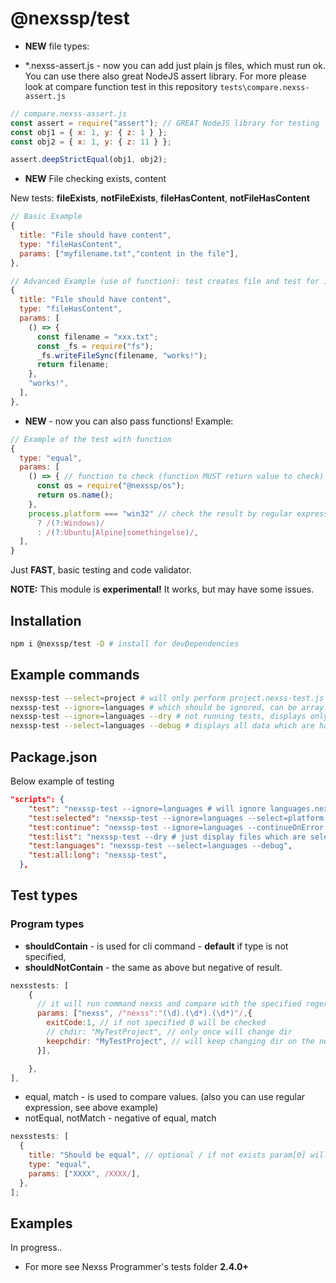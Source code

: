 # @nexssp/test

- **NEW** file types:

- \*.nexss-assert.js - now you can add just plain js files, which must run ok. You can use there also great NodeJS assert library. For more please look at compare function test in this repository `tests\compare.nexss-assert.js`

```js
// compare.nexss-assert.js
const assert = require("assert"); // GREAT NodeJS library for testing
const obj1 = { x: 1, y: { z: 1 } };
const obj2 = { x: 1, y: { z: 11 } };

assert.deepStrictEqual(obj1, obj2);
```

- **NEW** File checking exists, content

New tests: **fileExists**, **notFileExists**, **fileHasContent**, **notFileHasContent**

```js
// Basic Example
{
  title: "File should have content",
  type: "fileHasContent",
  params: ["myfilename.txt","content in the file"],
},
```

```js
// Advanced Example (use of function): test creates file and test for its content.
{
  title: "File should have content",
  type: "fileHasContent",
  params: [
    () => {
      const filename = "xxx.txt";
      const _fs = require("fs");
      _fs.writeFileSync(filename, "works!");
      return filename;
    },
    "works!",
  ],
},
```

- **NEW** - now you can also pass functions! Example:

```js
// Example of the test with function
{
  type: "equal",
  params: [
    () => { // function to check (function MUST return value to check)
      const os = require("@nexssp/os");
      return os.name();
    },
    process.platform === "win32" // check the result by regular expression (or string)
      ? /(?:Windows)/
      : /(?:Ubuntu|Alpine|somethingelse)/,
  ],
}
```

Just **FAST**, basic testing and code validator.

**NOTE:** This module is **experimental!** It works, but may have some issues.

## Installation

```sh
npm i @nexssp/test -D # install for devDependencies
```

## Example commands

```sh
nexssp-test --select=project # will only perform project.nexss-test.js
nexssp-test --ignore=languages # which should be ignored, can be array.
nexssp-test --ignore=languages --dry # not running tests, displays only test files which can be run without --dry option
nexssp-test --select=languages --debug # displays all data which are happening during tests. great dev helper.
```

## Package.json

Below example of testing

```json
"scripts": {
    "test": "nexssp-test --ignore=languages # will ignore languages.nexss-test.js",
    "test:selected": "nexssp-test --ignore=languages --select=platform --debug # now will display with the details",
    "test:continue": "nexssp-test --ignore=languages --continueOnError --debug # will not stop on errors",
    "test:list": "nexssp-test --dry # just display files which are selected. ommiting ignored ones",
    "test:languages": "nexssp-test --select=languages --debug",
    "test:all:long": "nexssp-test",
  },
```

## Test types

### Program types

- **shouldContain** - is used for cli command - **default** if type is not specified,
- **shouldNotContain** - the same as above but negative of result.

```js
nexsstests: [
    {
      // it will run command nexss and compare with the specified regexp.
      params: ["nexss", /"nexss":"(\d).(\d*).(\d*)"/,{
        exitCode:1, // if not specified 0 will be checked
        // chdir: "MyTestProject", // only once will change dir
        keepchdir: "MyTestProject", // will keep changing dir on the next tests in that file.
      }],

    },
],
```

- equal, match - is used to compare values. (also you can use regular expression, see above example)
- notEqual, notMatch - negative of equal, match

```js
nexsstests: [
  {
    title: "Should be equal", // optional / if not exists param[0] will be used for title.
    type: "equal",
    params: ["XXXX", /XXXX/],
  },
];
```

## Examples

In progress..

- For more see Nexss Programmer's tests folder **2.4.0+**
